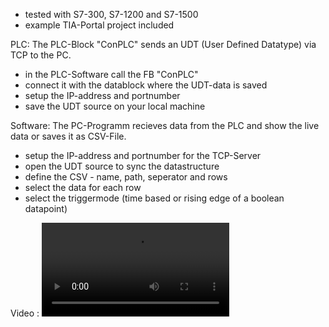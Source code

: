 - tested with S7-300, S7-1200 and S7-1500
- example TIA-Portal project included

PLC:
The PLC-Block "ConPLC" sends an UDT (User Defined Datatype) via TCP to the PC.
- in the PLC-Software call the FB "ConPLC"
- connect it with the datablock where the UDT-data is saved
- setup the IP-address and portnumber
- save the UDT source on your local machine

Software:
The PC-Programm recieves data from the PLC and show the live data or saves it as CSV-File.
- setup the IP-address and portnumber for the TCP-Server
- open the UDT source to sync the datastructure
- define the CSV - name, path, seperator and rows
- select the data for each row
- select the triggermode (time based or rising edge of a boolean datapoint)

Video : 
 <video src="https://user-images.githubusercontent.com/10088323/119235272-ed106b80-bb31-11eb-926f-328e9d561289.mp4" controls="controls" style="max-width: 730px;"> </video>

